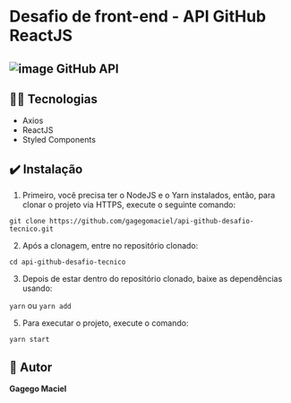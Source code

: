 
# Desafio de front-end - API GitHub ReactJS

## ![image](https://user-images.githubusercontent.com/21963291/85338764-45ba2d00-b4b9-11ea-921a-d15eb692b2ea.png) GitHub API

## :woman_technologist: Tecnologias 

- Axios
- ReactJS
- Styled Components

## :heavy_check_mark: Instalação

1. Primeiro, você precisa ter o NodeJS e o Yarn instalados, então, para clonar o projeto via HTTPS, execute o seguinte comando:

`git clone https://github.com/gagegomaciel/api-github-desafio-tecnico.git`

2. Após a clonagem, entre no repositório clonado:

`cd api-github-desafio-tecnico`

3. Depois de estar dentro do repositório clonado, baixe as dependências usando:

`yarn` ou `yarn add`

5. Para executar o projeto, execute o comando:

`yarn start`

## :pencil: Autor

**Gagego Maciel**